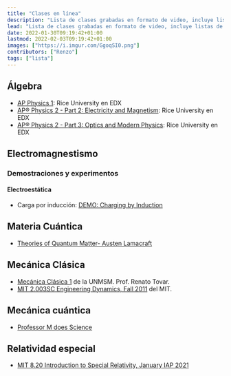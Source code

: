 ```yaml
---
title: "Clases en línea"
description: "Lista de clases grabadas en formato de video, incluye listas de reproducción de Youtube."
lead: "Lista de clases grabadas en formato de video, incluye listas de reproducción de Youtube."
date: 2022-01-30T09:19:42+01:00
lastmod: 2022-02-03T09:19:42+01:00
images: ["https://i.imgur.com/GgoqSI0.png"]
contributors: ["Renzo"]
tags: ["lista"]
---
```


## Álgebra

- [AP Physics 1](https://www.edx.org/course/ap-physics-1-ricex-advphy1x#!): Rice University en EDX
- [AP® Physics 2 - Part 2: Electricity and Magnetism](https://www.edx.org/course/apr-physics-2-part-2-electricity-ricex-advphy2-2x-0): Rice University en EDX
- [AP® Physics 2 - Part 3: Optics and Modern Physics](https://www.edx.org/course/apr-physics-2-part-3-optics-modern-ricex-advphy2-3x-0): Rice University en EDX

## Electromagnestismo

### Demostraciones y experimentos

#### Electroestática

- Carga por inducción: [DEMO: Charging by Induction](https://www.youtube.com/watch?v=N-Wofq4Jz2M)

## Materia Cuántica

- [Theories of Quantum Matter- Austen Lamacraft](https://austen.uk/courses/tqm/)

## Mecánica Clásica

- [Mecánica Clásica 1](https://youtube.com/playlist?list=PLK_B1a9wXn7cGxUYiYntVakSMAx6VwhDH) de la UNMSM. Prof. Renato Tovar.
- [MIT 2.003SC Engineering Dynamics, Fall 2011](https://youtube.com/playlist?list=PLUl4u3cNGP62esZEwffjMAsEMW_YArxYC) del MIT.

## Mecánica cuántica

- [Professor M does Science](https://www.youtube.com/c/ProfessorMdoesScience/featured)

## Relatividad especial

- [MIT 8.20 Introduction to Special Relativity, January IAP 2021](https://youtube.com/playlist?list=PLUl4u3cNGP61Zc3rR6wVM0kpsiyIq0fk8)
